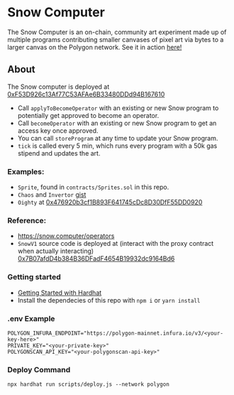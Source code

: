# Snow Computer 

The Snow Computer is an on-chain, community art experiment made up of multiple programs contributing smaller canvases of pixel art via bytes to a larger canvas on the Polygon network. See it in action [here!](https://snow.computer/)

## About
The Snow computer is deployed at [0xF53D926c13Af77C53AFAe6B33480DDd94B167610](https://polygonscan.com/address/0xf53d926c13af77c53afae6b33480ddd94b167610)
- Call `applyToBecomeOperator` with an existing or new Snow program to potentially get approved to become an operator.
- Call `becomeOperator` with an existing or new Snow program to get an access key once approved.
- You can call `storeProgram` at any time to update your Snow program.
- `tick` is called every 5 min, which runs every program with a 50k gas stipend and updates the art.

### Examples:
* `Sprite`, found in `contracts/Sprites.sol` in this repo.
* `Chaos` and `Invertor` [gist](https://gist.github.com/w1nt3r-eth/eac0d0a4ae1fb8795f031ca580a40717)
* `Oighty` at [0x476920b3cf1B893F641745cDc8D30DfF55DD0920](https://polygonscan.com/address/0x476920b3cf1B893F641745cDc8D30DfF55DD0920#code)


### Reference:
* https://snow.computer/operators
* `SnowV1` source code is deployed at (interact with the proxy contract when actually interacting) [0x7B07afdD4b384B36DFadF4654B19932dc9164Bd6](https://polygonscan.com/address/0x7b07afdd4b384b36dfadf4654b19932dc9164bd6#code)

### Getting started
- [Getting Started with Hardhat](https://hardhat.org/hardhat-runner/docs/getting-started#overview)
- Install the dependecies of this repo with `npm i` or `yarn install`

### .env Example
```
POLYGON_INFURA_ENDPOINT="https://polygon-mainnet.infura.io/v3/<your-key-here>"
PRIVATE_KEY="<your-private-key>"
POLYGONSCAN_API_KEY="<your-polygonscan-api-key>"
```

### Deploy Command
`npx hardhat run scripts/deploy.js --network polygon`
